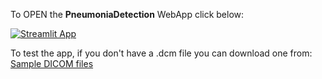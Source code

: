 To OPEN the **PneumoniaDetection** WebApp click below:

[![Streamlit App](https://static.streamlit.io/badges/streamlit_badge_black_white.svg)](https://pneumonia-detection-tool.streamlit.app/)

To test the app, if you don't have a .dcm file you can download one from:
[Sample DICOM files](sample_DICOM_files)
